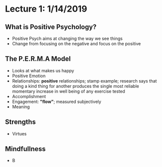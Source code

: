 # Lecture 1: 1/14/2019
## What is Positive Psychology?
* Positive Psych aims at changing the way we see things
* Change from focusing on the negative and focus on the positive

## The P.E.R.M.A Model
* Looks at what makes us happy
* Positive Emotion
* Relationships: **positive** relationships; stamp example; research says that doing a kind thing for another produces the single most reliable momentary increase in  well being of any exercise tested
* Accomplishment
* Engagement: **"flow"**; measured subjectively
* Meaning

## Strengths
* Virtues

## Mindfullness
* B
